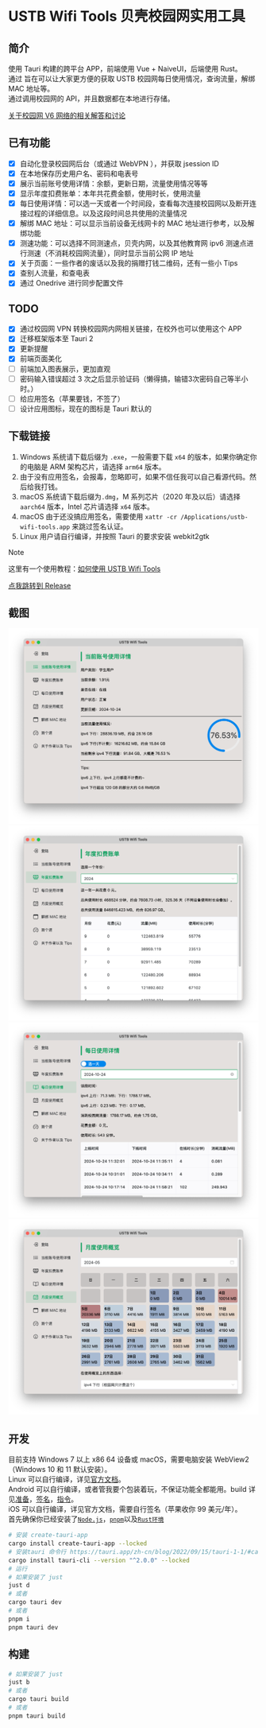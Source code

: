 # USTB Wifi Tools 贝壳校园网实用工具

## 简介

使用 Tauri 构建的跨平台 APP，前端使用 Vue + NaiveUI，后端使用 Rust。 \
通过
旨在可以让大家更方便的获取 USTB 校园网每日使用情况，查询流量，解绑 MAC 地址等。 \
通过调用校园网的 API，并且数据都在本地进行存储。

[关于校园网 V6 网络的相关解答和讨论](https://github.com/CakeAL/ustb-wifi-tools/discussions/6)

## 已有功能

- [x] 自动化登录校园网后台（或通过 WebVPN ），并获取 jsession ID
- [x] 在本地保存历史用户名、密码和电表号
- [x] 展示当前账号使用详情：余额，更新日期，流量使用情况等等
- [x] 显示年度扣费账单：本年共花费金额，使用时长，使用流量
- [x] 每日使用详情：可以选一天或者一个时间段，查看每次连接校园网以及断开连接过程的详细信息。以及这段时间总共使用的流量情况
- [x] 解绑 MAC 地址：可以显示当前设备无线网卡的 MAC 地址进行参考，以及解绑功能
- [x] 测速功能：可以选择不同测速点，贝壳内网，以及其他教育网 ipv6 测速点进行测速（不消耗校园网流量），同时显示当前公网 IP 地址
- [x] 关于页面：一些作者的废话以及我的捐赠打钱二维码，还有一些小 Tips
- [x] 查别人流量，和查电表
- [x] 通过 Onedrive 进行同步配置文件

## TODO

- [x] 通过校园网 VPN 转换校园网内网相关链接，在校外也可以使用这个 APP
- [x] 迁移框架版本至 Tauri 2
- [x] 更新提醒 
- [x] 前端页面美化
- [ ] 前端加入图表展示，更加直观
- [ ] 密码输入错误超过 3 次之后显示验证码（懒得搞，输错3次密码自己等半小时。）
- [ ] 给应用签名（苹果要钱，不签了）
- [ ] 设计应用图标，现在的图标是 Tauri 默认的

## 下载链接

1. Windows 系统请下载后缀为 `.exe`，一般需要下载 `x64` 的版本，如果你确定你的电脑是 ARM 架构芯片，请选择 `arm64` 版本。
2. 由于没有应用签名，会报毒，忽略即可，如果不信任我可以自己看源代码。然后给我打钱。
3. macOS 系统请下载后缀为`.dmg`，M 系列芯片（2020 年及以后）请选择 `aarch64` 版本，Intel 芯片请选择 `x64` 版本。
4. macOS 由于还没搞应用签名，需要使用 `xattr -cr /Applications/ustb-wifi-tools.app` 来跳过签名认证。
5. Linux 用户请自行编译，并按照 Tauri 的要求安装 webkit2gtk

> [!NOTE]  
> 这里有一个使用教程：[如何使用 USTB Wifi Tools](https://github.com/CakeAL/ustb-wifi-tools/blob/main/%E5%A6%82%E4%BD%95%E4%BD%BF%E7%94%A8%20USTB%20Wifi%20Tools%EF%BC%88%E5%90%AB%E5%A6%82%E4%BD%95%E6%96%B9%E4%BE%BF%E6%B3%A8%E9%94%80%E8%B4%A6%E5%8F%B7%EF%BC%89.pdf)

[点我跳转到 Release](https://github.com/CakeAL/ustb-wifi-tools/releases/)

## 截图

![](pics/image1.png)
![](pics/image2.png)
![](pics/image3.png)
![](pics/image4.png)

## 开发

目前支持 Windows 7 以上 x86 64 设备或 macOS，需要电脑安装 WebView2（Windows 10 和 11 默认安装）。 \
Linux 可以自行编译，详见[官方文档](https://tauri.app/start/prerequisites/#linux)。\
Android 可以自行编译，或者管我要个包装着玩，不保证功能全都能用。build 详见[准备](https://tauri.app/start/prerequisites/#android)，[签名](https://tauri.app/distribute/sign/android/)，[指令](https://tauri.app/distribute/google-play/#architecture-selection)。\
iOS 可以自行编译，详见官方文档，需要自行签名（苹果收你 99 美元/年）。\
首先确保你已经安装了[`Node.js`](https://nodejs.cn/download/)，[`pnpm`](https://www.pnpm.cn/)以及[`Rust环境`](https://www.rust-lang.org/zh-CN/tools/install)

```bash
# 安装 create-tauri-app
cargo install create-tauri-app --locked
# 安装tauri 命令行 https://tauri.app/zh-cn/blog/2022/09/15/tauri-1-1/#cargo-binstall-support-for-tauri-cli
cargo install tauri-cli --version "^2.0.0" --locked
# 运行
# 如果安装了 just
just d
# 或者
cargo tauri dev
# 或者
pnpm i
pnpm tauri dev
```

## 构建

```bash
# 如果安装了 just
just b
# 或者
cargo tauri build
# 或者
pnpm tauri build
```
